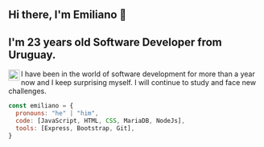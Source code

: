 ## Hi there, I'm Emiliano  👋

## I'm 23 years old Software Developer from Uruguay.

<a href="https://www.linkedin.com/in/emiliano-echeverría-55b732296">
  <img align="left" alt="Linkedin" width="22px" src="https://cdn.jsdelivr.net/npm/simple-icons@v3/icons/linkedin.svg" />
</a>

I have been in the world of software development for more than a year now and I keep surprising myself. I will continue to study and face new challenges.

```javascript
const emiliano = {
  pronouns: "he" | "him",
  code: [JavaScript, HTML, CSS, MariaDB, NodeJs],
  tools: [Express, Bootstrap, Git],
}
```

